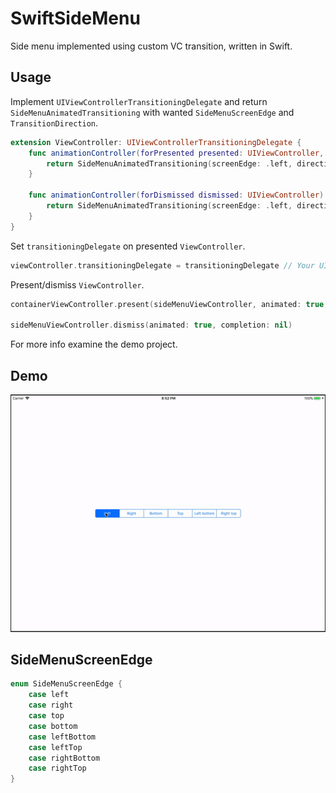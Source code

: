 # SwiftSideMenu

Side menu implemented using custom VC transition, written in Swift.

## Usage

Implement `UIViewControllerTransitioningDelegate` and return `SideMenuAnimatedTransitioning` with wanted `SideMenuScreenEdge` and `TransitionDirection`.

```Swift
extension ViewController: UIViewControllerTransitioningDelegate {
    func animationController(forPresented presented: UIViewController, presenting: UIViewController, source: UIViewController) -> UIViewControllerAnimatedTransitioning? {
        return SideMenuAnimatedTransitioning(screenEdge: .left, direction: .present)
    }

    func animationController(forDismissed dismissed: UIViewController) -> UIViewControllerAnimatedTransitioning? {
        return SideMenuAnimatedTransitioning(screenEdge: .left, direction: .dismiss)
    }
}
```

Set `transitioningDelegate` on presented `ViewController`.

```Swift
viewController.transitioningDelegate = transitioningDelegate // Your UIViewControllerTransitioningDelegate implementation
```

Present/dismiss `ViewController`.

```Swift
containerViewController.present(sideMenuViewController, animated: true, completion: nil)

sideMenuViewController.dismiss(animated: true, completion: nil)
```

For more info examine the demo project.

## Demo

![example](https://github.com/Rep2/SwiftSideMenu/blob/master/example.gif)

## SideMenuScreenEdge

```Swift
enum SideMenuScreenEdge {
    case left
    case right
    case top
    case bottom
    case leftBottom
    case leftTop
    case rightBottom
    case rightTop
}
```
